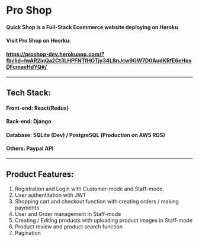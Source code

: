 # Pro Shop 
#### Quick Shop is a Full-Stack Ecommerce website deploying on Heroku
#### Visit Pro Shop on Heorku:
#### https://proshop-dev.herokuapp.com/?fbclid=IwAR2iqQa2Ct3LHPFNTfHOTjy34L8nJcw9GW7D0AudKRfE6eHqsDFcmavHdYQ#/

---
## Tech Stack:
#### Front-end: React(Redux)
#### Back-end: Django
#### Database: SQLite (Dev) / PostgreSQL (Production on AWS RDS)
#### Others: Paypal API

---
## Product Features:
1. Registration and Login with Customer-mode and Staff-mode.
2. User authentitation with JWT
3. Shopping cart and checkout function with creating orders / making payments
4. User and Order management in Staff-mode
5. Creating / Editing products with uploading product images in Staff-mode
6. Product review and product search function
7. Pagination

